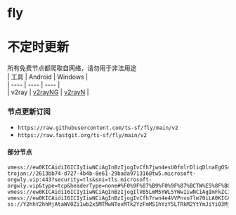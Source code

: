# fly
# 不定时更新
所有免费节点都爬取自网络，请勿用于非法用途  
|  工具  | Android  | Windows  |  
|  ----  | ----   | ----  |  
| v2ray  | [v2rayNG](https://github.com/2dust/v2rayNG/releases) | [v2rayN](https://github.com/2dust/v2rayN/releases) |  
  
### 节点更新订阅  
- `https://raw.githubusercontent.com/ts-sf/fly/main/v2`  
- `https://raw.fastgit.org/ts-sf/fly/main/v2`  
#### 部分节点  
``` 
vmess://ew0KICAidiI6ICIyIiwNCiAgInBzIjogIvCfh7jwn4esU0fmlrDliqDlnaEgOS40TS9zIiwNCiAgImFkZCI6ICIxNjguMTM4LjE3NC4yNDkiLA0KICAicG9ydCI6ICI0MTkyMSIsDQogICJpZCI6ICIyMzA4ZGE2Ny04NjhkLTRiYzAtZTA0MC1hYTA4N2E1NzMxMmYiLA0KICAiYWlkIjogIjAiLA0KICAic2N5IjogImF1dG8iLA0KICAibmV0IjogIndzIiwNCiAgInR5cGUiOiAiYXV0byIsDQogICJob3N0IjogIiIsDQogICJwYXRoIjogIi9zc3NzIiwNCiAgInRscyI6ICIiLA0KICAic25pIjogIiIsDQogICJhbHBuIjogIiIsDQogICJmcCI6ICIiDQp9
trojan://2613bb74-d727-4b4b-8e61-29bada971316@tw5.microsoft-orgwly.vip:443?security=tls&sni=tls.microsoft-orgwly.vip&type=tcp&headerType=none#%F0%9F%87%B9%F0%9F%87%BCTW%E5%8F%B0%E6%B9%BE
vmess://ew0KICAidiI6ICIyIiwNCiAgInBzIjogIlVB5LmM5YWL5YWwIiwNCiAgImFkZCI6ICJ1a2FybS43Njg5ODEwMi54eXoiLA0KICAicG9ydCI6ICIyMDUyIiwNCiAgImlkIjogImIyYjU5MWZjLTBlYTgtM2MxNy1iYjVlLWM2YjdjMTJkNzRhNSIsDQogICJhaWQiOiAiMCIsDQogICJzY3kiOiAiYXV0byIsDQogICJuZXQiOiAid3MiLA0KICAidHlwZSI6ICJub25lIiwNCiAgImhvc3QiOiAidWthcm0uNzY4OTgxMDIueHl6IiwNCiAgInBhdGgiOiAiL21pYW8iLA0KICAidGxzIjogIiIsDQogICJzbmkiOiAiIiwNCiAgImFscG4iOiAiIiwNCiAgImZwIjogIiINCn0=
vmess://ew0KICAidiI6ICIyIiwNCiAgInBzIjogIvCfh7rwn4e4VVPnvo7lm70iLA0KICAiYWRkIjogIjE4My4yMzcuMjAuMTU4IiwNCiAgInBvcnQiOiAiNDAwOTUiLA0KICAiaWQiOiAiNDE4MDQ4YWYtYTI5My00Yjk5LTliMGMtOThjYTM1ODBkZDI0IiwNCiAgImFpZCI6ICI2NCIsDQogICJzY3kiOiAiYXV0byIsDQogICJuZXQiOiAidGNwIiwNCiAgInR5cGUiOiAibm9uZSIsDQogICJob3N0IjogImRwNC5zY3Byb3h5LnRvcCIsDQogICJwYXRoIjogIi9zaGlya2VyIiwNCiAgInRscyI6ICIiLA0KICAic25pIjogIiIsDQogICJhbHBuIjogIiIsDQogICJmcCI6ICIiDQp9
ss://Y2hhY2hhMjAtaWV0Zi1wb2x5MTMwNToxMTk2YzFmMS1hYzY5LTRkM2YtYmJiYi03MjI1MTczMjMxNzA=@js2.76po.com:44315#%E6%B1%9F%E8%8B%8F
```